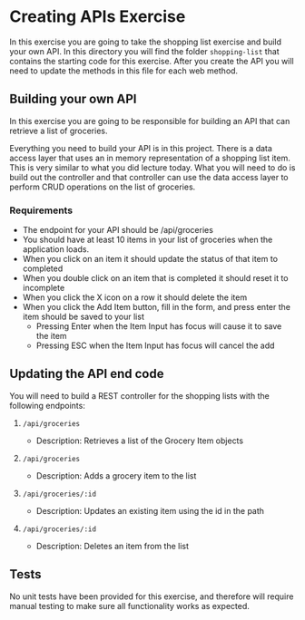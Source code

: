 # Creating APIs Exercise

In this exercise you are going to take the shopping list exercise and build your own API. In this directory you will find the folder `shopping-list` that contains the starting code for this exercise.  After you create the API you will need to update the methods in this file for each web method.

## Building your own API

In this exercise you are going to be responsible for building an API that can retrieve a list of groceries.

Everything you need to build your API is in this project. There is a data access layer that uses an in memory representation of a shopping list item. This is very similar to what you did lecture today. What you will need to do is build out the controller and that controller can use the data access layer to perform CRUD operations on the list of groceries.

### Requirements

* The endpoint for your API should be /api/groceries
* You should have at least 10 items in your list of groceries when the application loads.
* When you click on an item it should update the status of that item to completed
* When you double click on an item that is completed it should reset it to incomplete
* When you click the X icon on a row it should delete the item
* When you click the Add Item button, fill in the form, and press enter the item should be saved to your list
    * Pressing Enter when the Item Input has focus will cause it to save the item
    * Pressing ESC when the Item Input has focus will cancel the add

## Updating the API end code

You will need to build a REST controller for the shopping lists with the following endpoints:

1. `/api/groceries`  
    * Description: Retrieves a list of the Grocery Item objects

2. `/api/groceries`  
    * Description: Adds a grocery item to the list  

3. `/api/groceries/:id`  
    * Description: Updates an existing item using the id in the path

4. `/api/groceries/:id`  
    * Description: Deletes an item from the list


## Tests

No unit tests have been provided for this exercise, and therefore will require manual testing to make sure all functionality works as expected.  